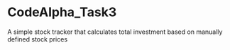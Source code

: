 # CodeAlpha_Task3
 A simple stock tracker that calculates total investment based on manually defined stock prices

